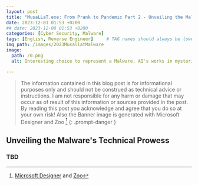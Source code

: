 ```yaml
---
layout: post
title: "MusaLLaT.exe: From Prank to Pandemic Part 2 - Unveiling the Malware's Technical Capbilites"
date: 2023-12-01 01:53 +0200
## date: 2023-12-08 01:53 +0200
categories: [Cyber Security, Malware]
tags: [English, Reverse Engineer]     # TAG names should always be lowercase
img_path: /images/2023MusallatMalware
image:
  path: /0.png
  alt: Interesting choice to represent a Malware, AI's works in mysterious ways.

---
```


> The information contained in this blog post is for informational purposes only and should not be construed as technical advice or instructions. I am not responsible for any harm or damage that may occur as of result of this information or sources provided in the post. By reading this post you acknowledge and agree that you do so at your own risk!
> Also the Banner image is generated with Microsoft Designer and Zoo [^1]
{: .prompt-danger }

## Unveiling the Malware's Technical Prowess

### TBD

[^1]:[Microsoft Designer](https://www.bing.com/create) and [Zoo](https://zoo.replicate.dev/?id=ea7e7239-e607-41f9-b009-940c1801fd3a)